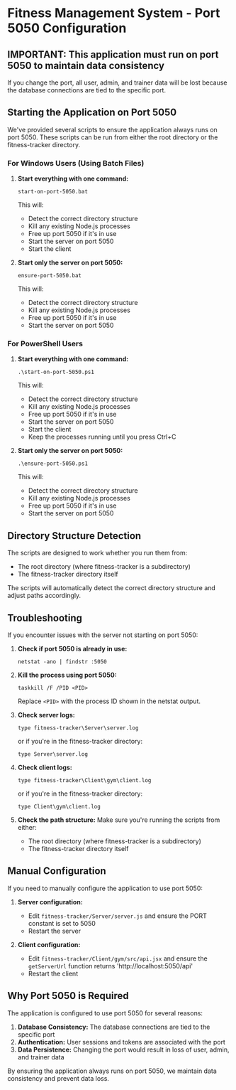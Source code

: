 # Fitness Management System - Port 5050 Configuration

## IMPORTANT: This application must run on port 5050 to maintain data consistency

If you change the port, all user, admin, and trainer data will be lost because the database connections are tied to the specific port.

## Starting the Application on Port 5050

We've provided several scripts to ensure the application always runs on port 5050. These scripts can be run from either the root directory or the fitness-tracker directory.

### For Windows Users (Using Batch Files)

1. **Start everything with one command:**
   ```
   start-on-port-5050.bat
   ```
   This will:
   - Detect the correct directory structure
   - Kill any existing Node.js processes
   - Free up port 5050 if it's in use
   - Start the server on port 5050
   - Start the client

2. **Start only the server on port 5050:**
   ```
   ensure-port-5050.bat
   ```
   This will:
   - Detect the correct directory structure
   - Kill any existing Node.js processes
   - Free up port 5050 if it's in use
   - Start the server on port 5050

### For PowerShell Users

1. **Start everything with one command:**
   ```
   .\start-on-port-5050.ps1
   ```
   This will:
   - Detect the correct directory structure
   - Kill any existing Node.js processes
   - Free up port 5050 if it's in use
   - Start the server on port 5050
   - Start the client
   - Keep the processes running until you press Ctrl+C

2. **Start only the server on port 5050:**
   ```
   .\ensure-port-5050.ps1
   ```
   This will:
   - Detect the correct directory structure
   - Kill any existing Node.js processes
   - Free up port 5050 if it's in use
   - Start the server on port 5050

## Directory Structure Detection

The scripts are designed to work whether you run them from:
- The root directory (where fitness-tracker is a subdirectory)
- The fitness-tracker directory itself

The scripts will automatically detect the correct directory structure and adjust paths accordingly.

## Troubleshooting

If you encounter issues with the server not starting on port 5050:

1. **Check if port 5050 is already in use:**
   ```
   netstat -ano | findstr :5050
   ```

2. **Kill the process using port 5050:**
   ```
   taskkill /F /PID <PID>
   ```
   Replace `<PID>` with the process ID shown in the netstat output.

3. **Check server logs:**
   ```
   type fitness-tracker\Server\server.log
   ```
   or if you're in the fitness-tracker directory:
   ```
   type Server\server.log
   ```

4. **Check client logs:**
   ```
   type fitness-tracker\Client\gym\client.log
   ```
   or if you're in the fitness-tracker directory:
   ```
   type Client\gym\client.log
   ```

5. **Check the path structure:**
   Make sure you're running the scripts from either:
   - The root directory (where fitness-tracker is a subdirectory)
   - The fitness-tracker directory itself

## Manual Configuration

If you need to manually configure the application to use port 5050:

1. **Server configuration:**
   - Edit `fitness-tracker/Server/server.js` and ensure the PORT constant is set to 5050
   - Restart the server

2. **Client configuration:**
   - Edit `fitness-tracker/Client/gym/src/api.jsx` and ensure the `getServerUrl` function returns 'http://localhost:5050/api'
   - Restart the client

## Why Port 5050 is Required

The application is configured to use port 5050 for several reasons:

1. **Database Consistency:** The database connections are tied to the specific port
2. **Authentication:** User sessions and tokens are associated with the port
3. **Data Persistence:** Changing the port would result in loss of user, admin, and trainer data

By ensuring the application always runs on port 5050, we maintain data consistency and prevent data loss. 